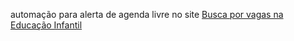 automação para alerta de agenda livre no site [Busca por vagas na Educação Infantil](https://prefeitura.poa.br/carta-de-servicos/educacao-infantil)

